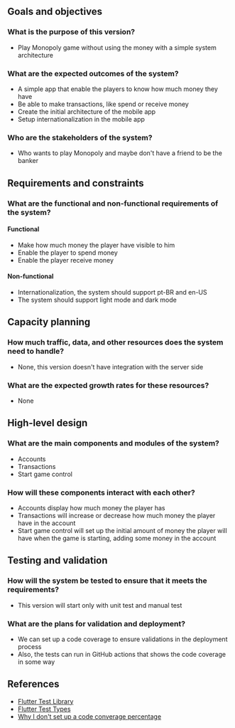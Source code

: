 ## Goals and objectives

### What is the purpose of this version?
- Play Monopoly game without using the money with a simple system architecture

### What are the expected outcomes of the system?
- A simple app that enable the players to know how much money they have
- Be able to make transactions, like spend or receive money
- Create the initial architecture of the mobile app
- Setup internationalization in the mobile app

### Who are the stakeholders of the system?
- Who wants to play Monopoly and maybe don't have a friend to be the banker 

## Requirements and constraints
    
### What are the functional and non-functional requirements of the system?

#### Functional
- Make how much money the player have visible to him
- Enable the player to spend money
- Enable the player receive money

#### Non-functional
- Internationalization, the system should support pt-BR and en-US
- The system should support light mode and dark mode

## Capacity planning
    
### How much traffic, data, and other resources does the system need to handle?
- None, this version doesn't have integration with the server side

### What are the expected growth rates for these resources?
- None

## High-level design
    
### What are the main components and modules of the system?
- Accounts 
- Transactions 
- Start game control

### How will these components interact with each other?
- Accounts display how much money the player has
- Transactions will increase or decrease how much money the player have in the account
- Start game control will set up the initial amount of money the player will have when the game is starting, adding some money in the account

## Testing and validation
    
### How will the system be tested to ensure that it meets the requirements?
- This version will start only with unit test and manual test

### What are the plans for validation and deployment?
- We can set up a code coverage to ensure validations in the deployment process
- Also, the tests can run in GitHub actions that shows the code coverage in some way

## References
- [Flutter Test Library](https://api.flutter.dev/flutter/flutter_test/flutter_test-library.html)
- [Flutter Test Types](https://docs.flutter.dev/testing)
- [Why I don't set up a code converage percentage](https://stackoverflow.com/questions/90002/what-is-a-reasonable-code-coverage-for-unit-tests-and-why)
